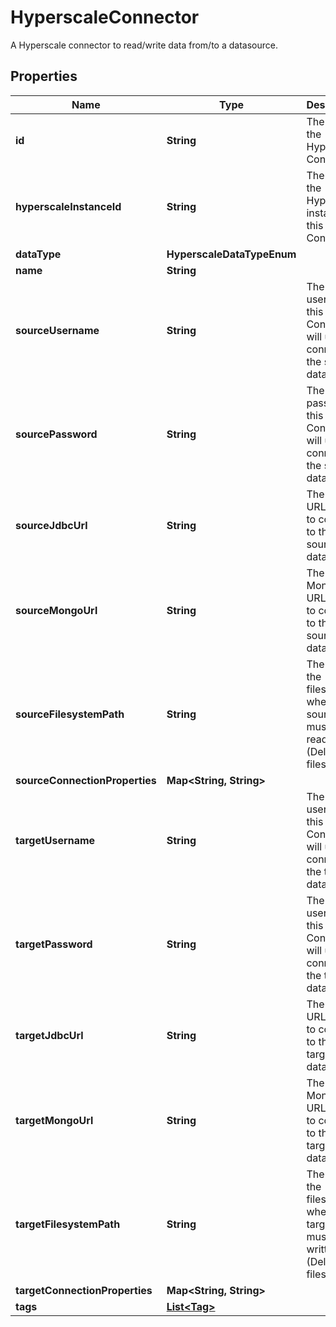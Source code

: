 

# HyperscaleConnector

A Hyperscale connector to read/write data from/to a datasource.

## Properties

| Name | Type | Description | Notes |
|------------ | ------------- | ------------- | -------------|
|**id** | **String** | The ID of the Hyperscale Connector. |  [optional] [readonly] |
|**hyperscaleInstanceId** | **String** | The ID of the Hyperscale instance of this Connector. |  [optional] |
|**dataType** | **HyperscaleDataTypeEnum** |  |  [optional] |
|**name** | **String** |  |  [optional] |
|**sourceUsername** | **String** | The username this Connector will use to connect to the source database. |  [optional] |
|**sourcePassword** | **String** | The password this Connector will use to connect to the source database. |  [optional] |
|**sourceJdbcUrl** | **String** | The JDBC URL used to connect to the source database. |  [optional] |
|**sourceMongoUrl** | **String** | The MongoDB URL used to connect to the source database. |  [optional] |
|**sourceFilesystemPath** | **String** | The path on the filesystem where source files must be read (Delimited files Only). |  [optional] |
|**sourceConnectionProperties** | **Map&lt;String, String&gt;** |  |  [optional] |
|**targetUsername** | **String** | The username this Connector will use to connect to the target database. |  [optional] |
|**targetPassword** | **String** | The username this Connector will use to connect to the target database. |  [optional] |
|**targetJdbcUrl** | **String** | The JDBC URL used to connect to the target database. |  [optional] |
|**targetMongoUrl** | **String** | The MongoDB URL used to connect to the target database. |  [optional] |
|**targetFilesystemPath** | **String** | The path on the filesystem where target files must be written (Delimited files Only). |  [optional] |
|**targetConnectionProperties** | **Map&lt;String, String&gt;** |  |  [optional] |
|**tags** | [**List&lt;Tag&gt;**](Tag.md) |  |  [optional] |



